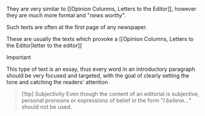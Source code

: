 They are very similar to [[Opinion Columns, Letters to the Editor]], however they are much more formal and "*news worthy*". 

Such texts are often at the first page of any newspaper.

These are usually the texts which provoke a [[Opinion Columns, Letters to the Editor|letter to the editor]]

> [!important] 
> This type of text is an essay, thus every word in an introductory paragraph should be very focused and targeted, with the goal of clearly setting the tone and catching the readers' attention

> [!tip] Subjectivity
> Even though the content of an editorial is subjective, personal pronouns or expressions of belief in the form "*I believe...*" should not be used.

